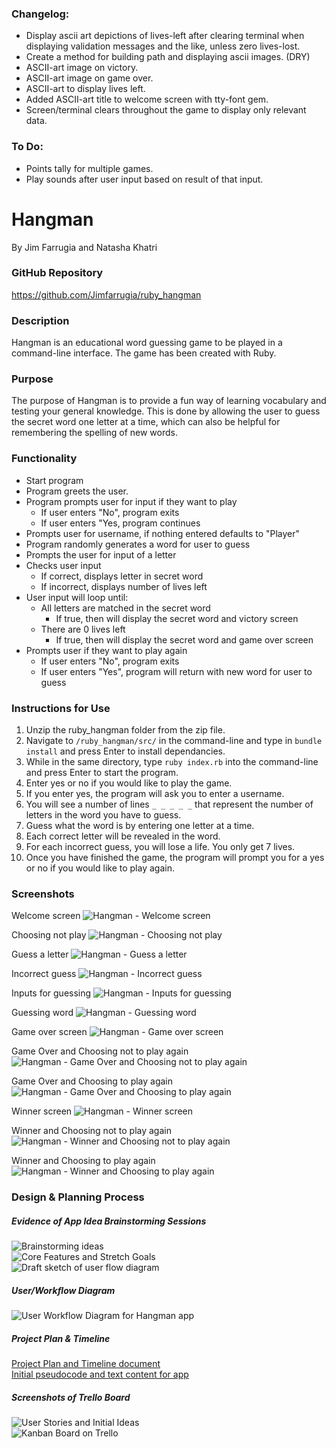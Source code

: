 ### Changelog:

- Display ascii art depictions of lives-left after clearing terminal when displaying validation messages and the like, unless zero lives-lost.
- Create a method for building path and displaying ascii images. (DRY)
- ASCII-art image on victory.
- ASCII-art image on game over.
- ASCII-art to display lives left.
- Added ASCII-art title to welcome screen with tty-font gem.
- Screen/terminal clears throughout the game to display only relevant data.

### To Do:

- Points tally for multiple games.
- Play sounds after user input based on result of that input.

# Hangman

By Jim Farrugia and Natasha Khatri

### GitHub Repository

https://github.com/Jimfarrugia/ruby_hangman

### Description

Hangman is an educational word guessing game to be played in a command-line interface. The game has been created with Ruby.

### Purpose

The purpose of Hangman is to provide a fun way of learning vocabulary and testing your general knowledge. This is done by allowing the user to guess the secret word one letter at a time, which can also be helpful for remembering the spelling of new words.

### Functionality

- Start program
- Program greets the user.
- Program prompts user for input if they want to play
  - If user enters "No", program exits
  - If user enters "Yes, program continues
- Prompts user for username, if nothing entered defaults to "Player"
- Program randomly generates a word for user to guess
- Prompts the user for input of a letter
- Checks user input
  - If correct, displays letter in secret word
  - If incorrect, displays number of lives left
- User input will loop until:
  - All letters are matched in the secret word
    - If true, then will display the secret word and victory screen
  - There are 0 lives left
    - If true, then will display the secret word and game over screen
- Prompts user if they want to play again
  - If user enters "No", program exits
  - If user enters "Yes", program will return with new word for user to guess

### Instructions for Use

1. Unzip the ruby_hangman folder from the zip file.
2. Navigate to `/ruby_hangman/src/` in the command-line and type in `bundle install` and press Enter to install dependancies.
3. While in the same directory, type `ruby index.rb` into the command-line and press Enter to start the program.
4. Enter yes or no if you would like to play the game.
5. If you enter yes, the program will ask you to enter a username.
6. You will see a number of lines `_ _ _ _ _` that represent the number of letters in the word you have to guess.
7. Guess what the word is by entering one letter at a time.
8. Each correct letter will be revealed in the word.
9. For each incorrect guess, you will lose a life. You only get 7 lives.
10. Once you have finished the game, the program will prompt you for a yes or no if you would like to play again.

### Screenshots

Welcome screen
![Hangman - Welcome screen](./docs/hangman01.png)

Choosing not play
![Hangman - Choosing not play](./docs/hangman02.png)

Guess a letter
![Hangman - Guess a letter](./docs/hangman03.png)

Incorrect guess
![Hangman - Incorrect guess](./docs/hangman04.png)

Inputs for guessing
![Hangman - Inputs for guessing](./docs/hangman05.png)

Guessing word
![Hangman - Guessing word](./docs/hangman06.png)

Game over screen
![Hangman - Game over screen](./docs/hangman07.png)

Game Over and Choosing not to play again
![Hangman - Game Over and Choosing not to play again](./docs/hangman08.png)

Game Over and Choosing to play again
![Hangman - Game Over and Choosing to play again](./docs/hangman09.png)

Winner screen
![Hangman - Winner screen](./docs/hangman10.png)

Winner and Choosing not to play again
![Hangman - Winner and Choosing not to play again](./docs/hangman11.png)

Winner and Choosing to play again
![Hangman - Winner and Choosing to play again](./docs/hangman12.png)

### Design & Planning Process

##### Evidence of App Idea Brainstorming Sessions

![Brainstorming ideas](./docs/brainstorming.jpg)  
![Core Features and Stretch Goals](./docs/core_features_and_stretch_goals.jpg)  
![Draft sketch of user flow diagram](./docs/draft_flow_diagram.jpg)

##### User/Workflow Diagram

![User Workflow Diagram for Hangman app](./docs/Hangman-Workflow.png)

##### Project Plan & Timeline

[Project Plan and Timeline document](./docs/project_plan_and_timeline.pdf)  
[Initial pseudocode and text content for app](./docs/pseudocode_and_text_content.pdf)

##### Screenshots of Trello Board

![User Stories and Initial Ideas](./docs/trello_user_stories_and_initial_ideas.png)  
![Kanban Board on Trello](./docs/trello_kanban_board.png)
